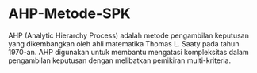 # AHP-Metode-SPK
AHP (Analytic Hierarchy Process) adalah metode pengambilan keputusan yang dikembangkan oleh ahli matematika Thomas L. Saaty pada tahun 1970-an. AHP digunakan untuk membantu mengatasi kompleksitas dalam pengambilan keputusan dengan melibatkan pemikiran multi-kriteria.
